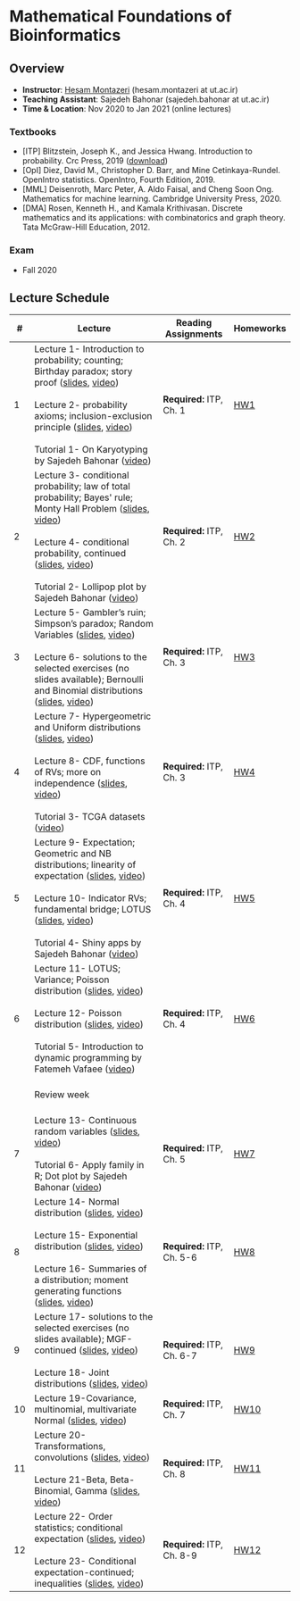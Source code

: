 # Mathematical Foundations of Bioinformatics

## Overview
- **Instructor**: [Hesam Montazeri](http://lcbb.ut.ac.ir) (hesam.montazeri at ut.ac.ir)
- **Teaching Assistant**: Sajedeh Bahonar (sajedeh.bahonar at ut.ac.ir) 
- **Time & Location**: Nov 2020 to Jan 2021 (online lectures)
### Textbooks
- [ITP] Blitzstein, Joseph K., and Jessica Hwang. Introduction to probability. Crc Press, 2019 ([download](https://drive.google.com/file/d/1VmkAAGOYCTORq1wxSQqy255qLJjTNvBI/view))
- [OpI] Diez, David M., Christopher D. Barr, and Mine Cetinkaya-Rundel. OpenIntro statistics. OpenIntro, Fourth Edition, 2019. 
- [MML] Deisenroth, Marc Peter, A. Aldo Faisal, and Cheng Soon Ong. Mathematics for machine learning. Cambridge University Press, 2020.
- [DMA] Rosen, Kenneth H., and Kamala Krithivasan. Discrete mathematics and its applications: with combinatorics and graph theory. Tata McGraw-Hill Education, 2012.

### Exam
- Fall 2020

## Lecture Schedule
\# | Lecture | Reading Assignments | Homeworks  |
 ------------- | -------------------------- | ------------- | ------------- | 
1 |  Lecture 1- Introduction to probability; counting; Birthday paradox; story proof ([slides](https://drive.google.com/file/d/1DhjPNEmq8-GuHFuudj93SuU7O8N69uKM/view?usp=sharing), [video](https://drive.google.com/file/d/13QxNf6me_C7tb5vXt9oc6URTt5vJ2nSw/view?usp=sharing)) <br> <br>  Lecture 2- probability axioms; inclusion-exclusion principle ([slides](https://drive.google.com/file/d/1A_cDbmO7RmEydjbvPs3IanJ3aKptIieZ/view?usp=sharing), [video](https://drive.google.com/file/d/1PAHz8hzBA-E7RqjNw2ejRxrfa2X2kCfS/view?usp=sharing)) <br> <br> Tutorial 1- On Karyotyping by Sajedeh Bahonar ([video](https://drive.google.com/file/d/1Vrohbe0S4SPjfMrOKUK1rh9eYmm44qnb/view?usp=sharing)) | **Required:** ITP, Ch. 1 | [HW1](https://drive.google.com/file/d/16v6swVJ_oGvvX6ZimxvdvYmEOCmD0TK9/view?usp=sharing)  | 
2 | Lecture 3- conditional probability; law of total probability; Bayes' rule; Monty Hall Problem  ([slides](https://drive.google.com/file/d/1mS6nd65XKicU_33NyjmVLiRlkTQUWqq9/view?usp=sharing), [video](https://drive.google.com/file/d/1Prvfzyh2m0Ei_h6kwq7pS3wG9IgOQueh/view?usp=sharing)) <br> <br> Lecture 4- conditional probability, continued ([slides](https://drive.google.com/file/d/10mnr4GADabC8KBf-kvQWWxUzez_Lp4Ej/view?usp=sharing), [video](https://drive.google.com/file/d/1dDv8mO2zF19YK25kYglU4bQubjaIU1dk/view?usp=sharing)) <br> <br> Tutorial 2- Lollipop plot by Sajedeh Bahonar ([video](https://drive.google.com/file/d/1hQ-2z8SM0iXi85yxcdzhEv1QMur1m60W/view?usp=sharing)) | **Required:** ITP, Ch. 2 | [HW2](https://drive.google.com/file/d/1RzbISDz3kdxs3Glg9_GzwuUfyXoTx67Q/view?usp=sharing)  |
3 | Lecture 5- Gambler’s ruin; Simpson’s paradox; Random Variables  ([slides](https://drive.google.com/file/d/1YxLvBkQ9vF0i8ApTmuFodDD6_jRD8EBa/view?usp=sharing), [video](https://drive.google.com/file/d/14eJMyb1Sl_OU7-35L5_yzp1CO_kfYpG7/view?usp=sharing)) <br> <br> Lecture 6- solutions to the selected exercises (no slides available); Bernoulli and Binomial distributions  ([slides](https://drive.google.com/file/d/1P5PlWiOni4QpdUkXP9GSLxicQFs4-jVX/view?usp=sharing), [video](https://drive.google.com/file/d/1k0pE7DAWDuktdeBJ4p3l7nv2Vkr7ky80/view?usp=sharing))    | **Required:** ITP, Ch. 3 | [HW3](https://drive.google.com/file/d/1wNrHh_KXw6y2BTU32fEXszopJrHQca1H/view?usp=sharing) |
4 | Lecture 7- Hypergeometric and Uniform distributions  ([slides](https://drive.google.com/file/d/1bmi7MGL-3g2znaGONaKqVWyR430Q6Eu4/view?usp=sharing), [video](https://drive.google.com/file/d/1AMk1ipuFiwAOxgsEqUZ0PrfPIlJ3xnBC/view?usp=sharing)) <br> <br> Lecture 8- CDF, functions of RVs; more on independence  ([slides](https://drive.google.com/file/d/1YoqkgOap0e6fCGf4yteKmmSyE_t92IyT/view?usp=sharing), [video](https://drive.google.com/file/d/1Fh7OxfpLJn9yAKvyyMpGtuFWGrezCL2V/view?usp=sharing)) <br> <br> Tutorial 3- TCGA datasets ([video](https://drive.google.com/file/d/1kdniIjzerHO-YNg4OUyGaglo65MBm-9_/view?usp=sharing)) | **Required:** ITP, Ch. 3 | [HW4](https://drive.google.com/file/d/1ScCRyC2d4Sgz-oCABBe0W_9hAjNvTEae/view?usp=sharing) |
5 | Lecture 9- Expectation; Geometric and NB distributions; linearity of expectation ([slides](https://drive.google.com/file/d/1EsubA7XiuMiQ1W3ESY5Qj1B8zQmPASxa/view?usp=sharing), [video](https://drive.google.com/file/d/1bIqZt-PbGJBfgiz0tglKmNgVY6gg0XOR/view?usp=sharing)) <br> <br> Lecture 10- Indicator RVs; fundamental bridge; LOTUS ([slides](https://drive.google.com/file/d/1Y84qNa1NNfdES-B8wetwe-2s7NBcJ-kn/view?usp=sharing), [video](https://drive.google.com/file/d/1QWOJia7GfhqAJYLLZ6Y51IdJZHczijsu/view?usp=sharing)) <br> <br> Tutorial 4- Shiny apps by Sajedeh Bahonar ([video](https://drive.google.com/file/d/1axTRXnRwnPsJ-GZSMG5-7pF5nXnA8ewQ/view?usp=sharing)) | **Required:** ITP, Ch. 4 | [HW5](https://drive.google.com/file/d/1aeRpRh8DTUW3Y_Yc9fUyZ0XMHbNlWXmE/view?usp=sharing) |
6 | Lecture 11- LOTUS; Variance; Poisson distribution ([slides](https://drive.google.com/file/d/1xmxvjKhW3IxoIvdBBin0TXhXaDiBB096/view?usp=sharing), [video](https://drive.google.com/file/d/1TDyKACZZ5SwyMYBeVAx8sYXnK4qlMDwH/view?usp=sharing)) <br> <br> Lecture 12- Poisson distribution ([slides](https://drive.google.com/file/d/158XeAfPVIt2dvORVGb3cy_Sjz3zH9-yQ/view?usp=sharing), [video](https://drive.google.com/file/d/1lut5GRu-mp0pvPaHeNvpML7YZsHwtvOz/view?usp=sharing)) <br> <br> Tutorial 5- Introduction to dynamic programming  by Fatemeh Vafaee ([video](https://drive.google.com/file/d/1vMqsk10eu1_wPzpuUdrAFgkJd3Ok6fpX/view?usp=sharing)) | **Required:** ITP, Ch. 4 | [HW6](https://drive.google.com/file/d/1mKp0EMjKFEW6oj604bIX_rsUtDMeInlH/view?usp=sharing) |
<br> <br> <br>| Review week |  <br>  | <br>  |
7 | Lecture 13- Continuous random variables ([slides](https://drive.google.com/file/d/1j6D8rmfa0RrczadWOFnVl__FNrKghmWk/view?usp=sharing), [video](https://drive.google.com/file/d/1FDu-07EM1tnbhZodGATKQ16FFE0pGR66/view?usp=sharing)) <br> <br> Tutorial 6- Apply family in R; Dot plot by Sajedeh Bahonar ([video](https://drive.google.com/file/d/1--aB3A7_GqR2b0bYRRfoKb4X7fVrFLIc/view?usp=sharing)) | **Required:** ITP, Ch. 5 | [HW7](https://drive.google.com/file/d/1Q8d07XDFBA7sGYlCbh6QKziu166HhQ4a/view?usp=sharing)  |
8 | Lecture 14- Normal distribution ([slides](https://drive.google.com/file/d/1JVXcSPCeqVcVkEpLnjo-nsEKWCMBHYST/view?usp=sharing), [video](https://drive.google.com/file/d/1bHHOg-RlxDzqmmK__0MgHsCXfsahf6R0/view?usp=sharing)) <br> <br> Lecture 15- Exponential distribution ([slides](https://drive.google.com/file/d/1nSLqC-bIxeLbOAh5IkIfSI1aXAiKbxpx/view?usp=sharing), [video](https://drive.google.com/file/d/1BjSY0LsuEQsG3PtQc10lAEAN2hiQswPX/view?usp=sharing)) <br> <br> Lecture 16- Summaries of a distribution; moment generating functions ([slides](https://drive.google.com/file/d/1668WLyftOi-HeIbn4ah8JS7L7NqwUP86/view?usp=sharing), [video](https://drive.google.com/file/d/1jQP-lTbZJPZm0tqsQ8CT1hKYpitQDumH/view?usp=sharing)) | **Required:** ITP, Ch. 5-6 | [HW8](https://drive.google.com/file/d/19xdSVfP-wTgHGEEz2lYkudOMHTOn3AdB/view?usp=sharing) |
9 | Lecture 17- solutions to the selected exercises (no slides available); MGF-continued ([slides](https://drive.google.com/file/d/1t4bL6lfdrPMmx_qDYrHgilaPN2c-PuTb/view?usp=sharing), [video](https://drive.google.com/file/d/1fHHq0sJhiFwA95Vet-CSrIOC1MdJBVTv/view?usp=sharing)) <br> <br> Lecture 18- Joint distributions ([slides](https://drive.google.com/file/d/1X-eU73PGcWpsROkSwlhg7BlLZMflvDht/view?usp=sharing), [video](https://drive.google.com/file/d/1OfXv__52R37dQLND4RyRrpAZr079aBSP/view?usp=sharing)) | **Required:** ITP, Ch. 6-7 | [HW9](https://drive.google.com/file/d/1-81lS2pO17LUhOMtoNij-dukqUw8gxkc/view?usp=sharing) |
10 | Lecture 19-Covariance, multinomial, multivariate Normal ([slides](https://drive.google.com/file/d/1Da8RlR1k-kBba9U_eE_GUQErR7hWRu0L/view?usp=sharing), [video](https://drive.google.com/file/d/12OUBREeKuDfjbPfWdN1ZiifiSvb5RMRi/view?usp=sharing))| **Required:** ITP, Ch. 7 | [HW10](https://drive.google.com/file/d/1qRBSmf6rcxup14qLvPKCi9___TZ6gboq/view?usp=sharing) |
11 | Lecture 20- Transformations, convolutions ([slides](https://drive.google.com/file/d/1r_gcRLbGAsPgfi_mGWvstLknnBhzuquW/view?usp=sharing), [video](https://drive.google.com/file/d/1asHvE-sGyAtESMq5iDj1gOYGlzAuoGxh/view?usp=sharing)) <br> <br> Lecture 21-Beta, Beta-Binomial, Gamma ([slides](https://drive.google.com/file/d/1uCcZoQ-wEGXiL5-8PWeiwTRceNkptysz/view?usp=sharing), [video](https://drive.google.com/file/d/1ybAMJrROFwD4_cu7oeeRhFhW6ugd6_nN/view?usp=sharing)) | **Required:** ITP, Ch. 8 | [HW11](https://drive.google.com/file/d/1G6EwWx1uxUX8wpMUTf4NSGchPrxUJIiw/view?usp=sharing) |
12 | Lecture 22- Order statistics; conditional expectation ([slides](https://drive.google.com/file/d/1ewg_rGlnc_3EhHcTM4llExCKGfNSnr0e/view?usp=sharing), [video](https://drive.google.com/file/d/1EcHztgeSWlHKSmfLMhE2T-zocjvHo3Cs/view?usp=sharing)) <br> <br> Lecture 23- Conditional expectation-continued; inequalities ([slides](https://drive.google.com/file/d/1-w9yi_F91ai58yMHFoo4VrMmoFbK4NWx/view?usp=sharing), [video](https://drive.google.com/file/d/1Kd85Zd--1UutOQ8Xm_tGX-BLd2lr_Q-5/view?usp=sharing)) | **Required:** ITP, Ch. 8-9 | [HW12](https://drive.google.com/file/d/1cggmqC9yMBfIgn4IHHoUHL9IwkvBisYM/view?usp=sharing) |


